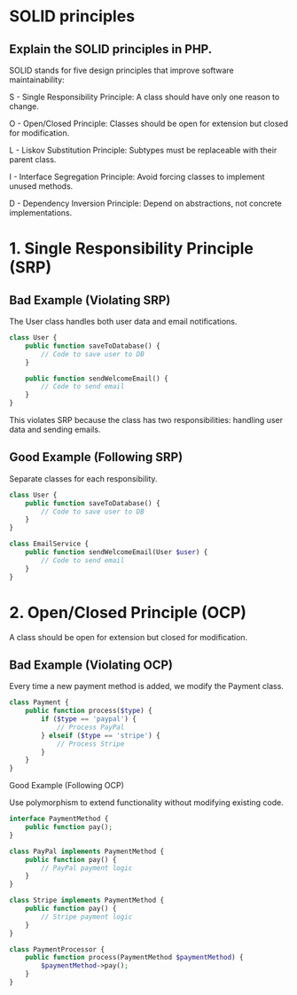 # SOLID principles

## Explain the SOLID principles in PHP.

SOLID stands for five design principles that improve software maintainability:

S - Single Responsibility Principle: A class should have only one reason to change.

O - Open/Closed Principle: Classes should be open for extension but closed for modification.

L - Liskov Substitution Principle: Subtypes must be replaceable with their parent class.

I - Interface Segregation Principle: Avoid forcing classes to implement unused methods.

D - Dependency Inversion Principle: Depend on abstractions, not concrete implementations.

# 1. Single Responsibility Principle (SRP)

## Bad Example (Violating SRP)

The User class handles both user data and email notifications.
```php
class User {
    public function saveToDatabase() {
        // Code to save user to DB
    }

    public function sendWelcomeEmail() {
        // Code to send email
    }
}
```
This violates SRP because the class has two responsibilities: handling user data and sending emails.

## Good Example (Following SRP)
Separate classes for each responsibility.
```php
class User {
    public function saveToDatabase() {
        // Code to save user to DB
    }
}

class EmailService {
    public function sendWelcomeEmail(User $user) {
        // Code to send email
    }
}
```


# 2. Open/Closed Principle (OCP)
A class should be open for extension but closed for modification.

## Bad Example (Violating OCP)
Every time a new payment method is added, we modify the Payment class.

```php
class Payment {
    public function process($type) {
        if ($type == 'paypal') {
            // Process PayPal
        } elseif ($type == 'stripe') {
            // Process Stripe
        }
    }
}
```

Good Example (Following OCP)

Use polymorphism to extend functionality without modifying existing code.
```php
interface PaymentMethod {
    public function pay();
}

class PayPal implements PaymentMethod {
    public function pay() {
        // PayPal payment logic
    }
}

class Stripe implements PaymentMethod {
    public function pay() {
        // Stripe payment logic
    }
}

class PaymentProcessor {
    public function process(PaymentMethod $paymentMethod) {
        $paymentMethod->pay();
    }
}
```


























